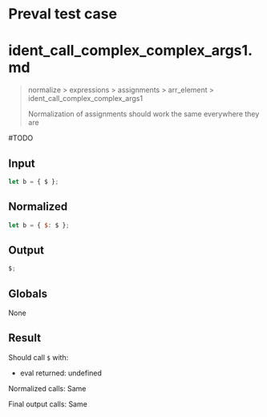 # Preval test case

# ident_call_complex_complex_args1.md

> normalize > expressions > assignments > arr_element > ident_call_complex_complex_args1
>
> Normalization of assignments should work the same everywhere they are

#TODO

## Input

`````js filename=intro
let b = { $ };
`````

## Normalized

`````js filename=intro
let b = { $: $ };
`````

## Output

`````js filename=intro
$;
`````

## Globals

None

## Result

Should call `$` with:
 - eval returned: undefined

Normalized calls: Same

Final output calls: Same
